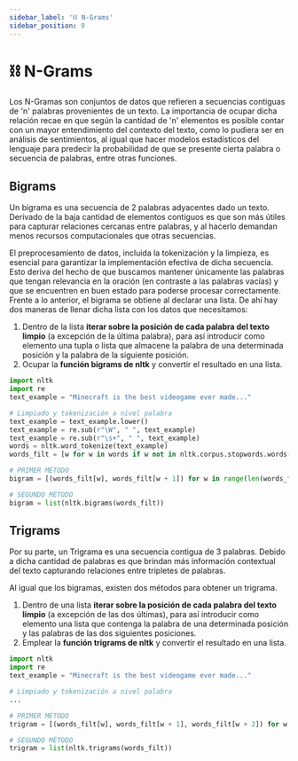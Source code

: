 ```yaml
---
sidebar_label: '⛓️ N-Grams'
sidebar_position: 9
---
```


# ⛓️ N-Grams

Los N-Gramas son conjuntos de datos que refieren a secuencias contiguas de 'n' palabras provenientes de un texto. La importancia de ocupar dicha relación recae en que según la cantidad de 'n' elementos es posible contar con un mayor entendimiento del contexto del texto, como lo pudiera ser en análisis de sentimientos, al igual que hacer modelos estadísticos del lenguaje para predecir la probabilidad de que se presente cierta palabra o secuencia de palabras, entre otras funciones.

## Bigrams

Un bigrama es una secuencia de 2 palabras adyacentes dado un texto. Derivado de la baja cantidad de elementos contiguos es que son más útiles para capturar relaciones cercanas entre palabras, y al hacerlo demandan menos recursos computacionales que otras secuencias.

El preprocesamiento de datos, incluida la tokenización y la limpieza, es esencial para garantizar la implementación efectiva de dicha secuencia. Esto deriva del hecho de que buscamos mantener únicamente las palabras que tengan relevancia en la oración (en contraste a las palabras vacías) y que se encuentren en buen estado para poderse procesar correctamente. Frente a lo anterior, el bigrama se obtiene al declarar una lista. De ahí hay dos maneras de llenar dicha lista con los datos que necesitamos:
1. Dentro de la lista **iterar sobre la posición de cada palabra del texto limpio** (a excepción de la última palabra), para así introducir como elemento una tupla o lista que almacene la palabra de una determinada posición y la palabra de la siguiente posición.
2. Ocupar la **función bigrams de nltk** y convertir el resultado en una lista.

```python title="Ejemplo de cómo obtener bigramas"
import nltk
import re
text_example = "Minecraft is the best videogame ever made..."

# Limpiado y tokenización a nivel palabra
text_example = text_example.lower()
text_example = re.sub(r"\W", " ", text_example)
text_example = re.sub(r"\s+", " ", text_example)
words = nltk.word_tokenize(text_example)
words_filt = [w for w in words if w not in nltk.corpus.stopwords.words("spanish")]

# PRIMER MÉTODO
bigram = [(words_filt[w], words_filt[w + 1]) for w in range(len(words_filt) - 1)]

# SEGUNDO MÉTODO
bigram = list(nltk.bigrams(words_filt))
```

## Trigrams

Por su parte, un Trigrama es una secuencia contigua de 3 palabras. Debido a dicha cantidad de palabras es que brindan más información contextual del texto capturando relaciones entre tripletes de palabras.

Al igual que los bigramas, existen dos métodos para obtener un trigrama.
1. Dentro de una lista **iterar sobre la posición de cada palabra del texto limpio** (a excepción de las dos últimas), para así introducir como elemento una lista que contenga la palabra de una determinada posición y las palabras de las dos siguientes posiciones.
2. Emplear la **función trigrams de nltk** y convertir el resultado en una lista.

```python title="Ejemplo de cómo obtener trigramas"
import nltk
import re
text_example = "Minecraft is the best videogame ever made..."

# Limpiado y tokenización a nivel palabra
...

# PRIMER MÉTODO
trigram = [(words_filt[w], words_filt[w + 1], words_filt[w + 2]) for w in range(len(words_filt) - 2)]

# SEGUNDO MÉTODO
trigram = list(nltk.trigrams(words_filt))
```

